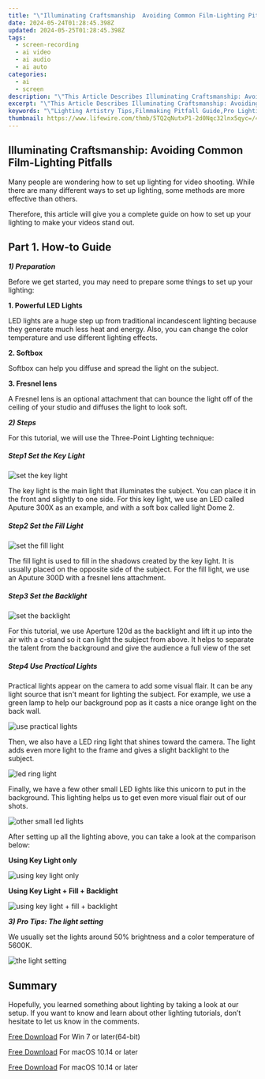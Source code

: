 ```yaml
---
title: "\"Illuminating Craftsmanship  Avoiding Common Film-Lighting Pitfalls\""
date: 2024-05-24T01:28:45.398Z
updated: 2024-05-25T01:28:45.398Z
tags: 
  - screen-recording
  - ai video
  - ai audio
  - ai auto
categories: 
  - ai
  - screen
description: "\"This Article Describes Illuminating Craftsmanship: Avoiding Common Film-Lighting Pitfalls\""
excerpt: "\"This Article Describes Illuminating Craftsmanship: Avoiding Common Film-Lighting Pitfalls\""
keywords: "\"Lighting Artistry Tips,Filmmaking Pitfall Guide,Pro Lighting Techniques,Craftsmanship in Cinematography,Avoiding Film-Light Fails,Masterful Lights Setup,Cinematic Shot Prep\""
thumbnail: https://www.lifewire.com/thmb/5TQ2qNutxP1-2d0Nqc32lnx5qyc=/400x300/filters:no_upscale():max_bytes(150000):strip_icc():format(webp)/001_the-16-best-shows-to-watch-on-discovery-plus-right-now-5116795-b17411d87cfd4bd690fda5be50ea188c.jpg
---
```


## Illuminating Craftsmanship: Avoiding Common Film-Lighting Pitfalls

Many people are wondering how to set up lighting for video shooting. While there are many different ways to set up lighting, some methods are more effective than others.

Therefore, this article will give you a complete guide on how to set up your lighting to make your videos stand out.

## Part 1\. How-to Guide

**_1) Preparation_**

Before we get started, you may need to prepare some things to set up your lighting:

**1\. Powerful LED Lights**

LED lights are a huge step up from traditional incandescent lighting because they generate much less heat and energy. Also, you can change the color temperature and use different lighting effects.

**2\. Softbox**

Softbox can help you diffuse and spread the light on the subject.

**3\. Fresnel lens**

A Fresnel lens is an optional attachment that can bounce the light off of the ceiling of your studio and diffuses the light to look soft.

**_2) Steps_**

For this tutorial, we will use the Three-Point Lighting technique:

##### Step1 Set the Key Light

![set the key light](https://images.wondershare.com/filmora/article-images/2022/12/make-videos-stand-out-1.jpg)

The key light is the main light that illuminates the subject. You can place it in the front and slightly to one side. For this key light, we use an LED called Aputure 300X as an example, and with a soft box called light Dome 2.

##### Step2 Set the Fill Light

![set the fill light](https://images.wondershare.com/filmora/article-images/2022/12/make-videos-stand-out-2.jpg)

The fill light is used to fill in the shadows created by the key light. It is usually placed on the opposite side of the subject. For the fill light, we use an Aputure 300D with a fresnel lens attachment.

##### Step3 Set the Backlight

![set the backlight](https://images.wondershare.com/filmora/article-images/2022/12/make-videos-stand-out-3.jpg)

For this tutorial, we use Aperture 120d as the backlight and lift it up into the air with a c-stand so it can light the subject from above. It helps to separate the talent from the background and give the audience a full view of the set

##### Step4 Use Practical Lights

Practical lights appear on the camera to add some visual flair. It can be any light source that isn't meant for lighting the subject. For example, we use a green lamp to help our background pop as it casts a nice orange light on the back wall.

![use practical lights](https://images.wondershare.com/filmora/article-images/2022/12/make-videos-stand-out-4.jpg)

Then, we also have a LED ring light that shines toward the camera. The light adds even more light to the frame and gives a slight backlight to the subject.

![led ring light](https://images.wondershare.com/filmora/article-images/2022/12/make-videos-stand-out-5.jpg)

Finally, we have a few other small LED lights like this unicorn to put in the background. This lighting helps us to get even more visual flair out of our shots.

![other small led lights](https://images.wondershare.com/filmora/article-images/2022/12/make-videos-stand-out-6.jpg)

After setting up all the lighting above, you can take a look at the comparison below:

**Using Key Light only**

![using key light only](https://images.wondershare.com/filmora/article-images/2022/12/make-videos-stand-out-7.jpg)

**Using Key Light + Fill + Backlight**

![using key light + fill + backlight](https://images.wondershare.com/filmora/article-images/2022/12/make-videos-stand-out-8.jpg)

**_3) Pro Tips: The light setting_**

We usually set the lights around 50% brightness and a color temperature of 5600K.

![the light setting](https://images.wondershare.com/filmora/article-images/2022/12/make-videos-stand-out-9.jpg)

## Summary

Hopefully, you learned something about lighting by taking a look at our setup. If you want to know and learn about other lighting tutorials, don’t hesitate to let us know in the comments.

[Free Download](https://tools.techidaily.com/wondershare/filmora/download/) For Win 7 or later(64-bit)

[Free Download](https://tools.techidaily.com/wondershare/filmora/download/) For macOS 10.14 or later

[Free Download](https://tools.techidaily.com/wondershare/filmora/download/) For macOS 10.14 or later

<ins class="adsbygoogle"
     style="display:block"
     data-ad-format="autorelaxed"
     data-ad-client="ca-pub-7571918770474297"
     data-ad-slot="1223367746"></ins>

<ins class="adsbygoogle"
     style="display:block"
     data-ad-format="autorelaxed"
     data-ad-client="ca-pub-7571918770474297"
     data-ad-slot="1223367746"></ins>



<ins class="adsbygoogle"
     style="display:block"
     data-ad-client="ca-pub-7571918770474297"
     data-ad-slot="8358498916"
     data-ad-format="auto"
     data-full-width-responsive="true"></ins>




